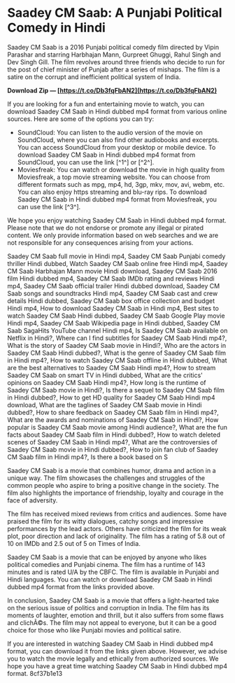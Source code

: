 
 
# Saadey CM Saab: A Punjabi Political Comedy in Hindi
 
Saadey CM Saab is a 2016 Punjabi political comedy film directed by Vipin Parashar and starring Harbhajan Mann, Gurpreet Ghuggi, Rahul Singh and Dev Singh Gill. The film revolves around three friends who decide to run for the post of chief minister of Punjab after a series of mishaps. The film is a satire on the corrupt and inefficient political system of India.
 
**Download Zip — [https://t.co/Db3fqFbAN2](https://t.co/Db3fqFbAN2)**


 
If you are looking for a fun and entertaining movie to watch, you can download Saadey CM Saab in Hindi dubbed mp4 format from various online sources. Here are some of the options you can try:
 
- SoundCloud: You can listen to the audio version of the movie on SoundCloud, where you can also find other audiobooks and excerpts. You can access SoundCloud from your desktop or mobile device. To download Saadey CM Saab in Hindi dubbed mp4 format from SoundCloud, you can use the link [^1^] or [^2^].
- Moviesfreak: You can watch or download the movie in high quality from Moviesfreak, a top movie streaming website. You can choose from different formats such as mpg, mp4, hd, 3gp, mkv, mov, avi, webm, etc. You can also enjoy https streaming and blu-ray rips. To download Saadey CM Saab in Hindi dubbed mp4 format from Moviesfreak, you can use the link [^3^].

We hope you enjoy watching Saadey CM Saab in Hindi dubbed mp4 format. Please note that we do not endorse or promote any illegal or pirated content. We only provide information based on web searches and we are not responsible for any consequences arising from your actions.
 
Saadey CM Saab full movie in Hindi mp4,  Saadey CM Saab Punjabi comedy thriller Hindi dubbed,  Watch Saadey CM Saab online free Hindi mp4,  Saadey CM Saab Harbhajan Mann movie Hindi download,  Saadey CM Saab 2016 film Hindi dubbed mp4,  Saadey CM Saab IMDb rating and reviews Hindi mp4,  Saadey CM Saab official trailer Hindi dubbed download,  Saadey CM Saab songs and soundtracks Hindi mp4,  Saadey CM Saab cast and crew details Hindi dubbed,  Saadey CM Saab box office collection and budget Hindi mp4,  How to download Saadey CM Saab in Hindi mp4,  Best sites to watch Saadey CM Saab Hindi dubbed,  Saadey CM Saab Google Play movie Hindi mp4,  Saadey CM Saab Wikipedia page in Hindi dubbed,  Saadey CM Saab SagaHits YouTube channel Hindi mp4,  Is Saadey CM Saab available on Netflix in Hindi?,  Where can I find subtitles for Saadey CM Saab Hindi mp4?,  What is the story of Saadey CM Saab movie in Hindi?,  Who are the actors in Saadey CM Saab Hindi dubbed?,  What is the genre of Saadey CM Saab film in Hindi mp4?,  How to watch Saadey CM Saab offline in Hindi dubbed,  What are the best alternatives to Saadey CM Saab Hindi mp4?,  How to stream Saadey CM Saab on smart TV in Hindi dubbed,  What are the critics' opinions on Saadey CM Saab Hindi mp4?,  How long is the runtime of Saadey CM Saab movie in Hindi?,  Is there a sequel to Saadey CM Saab film in Hindi dubbed?,  How to get HD quality for Saadey CM Saab Hindi mp4 download,  What are the taglines of Saadey CM Saab movie in Hindi dubbed?,  How to share feedback on Saadey CM Saab film in Hindi mp4?,  What are the awards and nominations of Saadey CM Saab in Hindi?,  How popular is Saadey CM Saab movie among Hindi audience?,  What are the fun facts about Saadey CM Saab film in Hindi dubbed?,  How to watch deleted scenes of Saadey CM Saab in Hindi mp4?,  What are the controversies of Saadey CM Saab movie in Hindi dubbed?,  How to join fan club of Saadey CM Saab film in Hindi mp4?,  Is there a book based on S

Saadey CM Saab is a movie that combines humor, drama and action in a unique way. The film showcases the challenges and struggles of the common people who aspire to bring a positive change in the society. The film also highlights the importance of friendship, loyalty and courage in the face of adversity.
 
The film has received mixed reviews from critics and audiences. Some have praised the film for its witty dialogues, catchy songs and impressive performances by the lead actors. Others have criticized the film for its weak plot, poor direction and lack of originality. The film has a rating of 5.8 out of 10 on IMDb and 2.5 out of 5 on Times of India.
 
Saadey CM Saab is a movie that can be enjoyed by anyone who likes political comedies and Punjabi cinema. The film has a runtime of 143 minutes and is rated U/A by the CBFC. The film is available in Punjabi and Hindi languages. You can watch or download Saadey CM Saab in Hindi dubbed mp4 format from the links provided above.

In conclusion, Saadey CM Saab is a movie that offers a light-hearted take on the serious issue of politics and corruption in India. The film has its moments of laughter, emotion and thrill, but it also suffers from some flaws and clichÃ©s. The film may not appeal to everyone, but it can be a good choice for those who like Punjabi movies and political satire.
 
If you are interested in watching Saadey CM Saab in Hindi dubbed mp4 format, you can download it from the links given above. However, we advise you to watch the movie legally and ethically from authorized sources. We hope you have a great time watching Saadey CM Saab in Hindi dubbed mp4 format.
 8cf37b1e13
 
